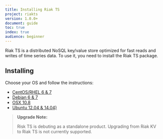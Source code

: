 ```yaml
---
title: Installing Riak TS
project: riakts
version: 1.0.0+
document: guide
toc: true
index: true
audience: beginner
---
```


[AAE]: http://docs.basho.com/riak/latest/theory/concepts/aae/
[Centos]: http
[Debian]: http
[OSX]: http
[Ubuntu]: http


Riak TS is a distributed NoSQL key/value store optimized for fast reads and writes of time series data. To use it, you need to install the Riak TS package.
 

## Installing

Choose your OS and follow the instructions:

* [CentOS/RHEL 6 & 7][Centos]
* [Debian 6 & 7][Debian]
* [OSX 10.8][OSX]
* [Ubuntu 12.04 & 14.04)][Ubuntu]


>**Upgrade Note:** 
>
>Risk TS is debuting as a standalone product. Upgrading from Riak KV to Riak TS is not currently supported.
